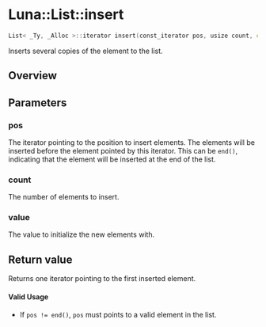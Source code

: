 # Luna::List::insert

```c++
List< _Ty, _Alloc >::iterator insert(const_iterator pos, usize count, const value_type &value)
```

Inserts several copies of the element to the list. 

## Overview


## Parameters
### pos
The iterator pointing to the position to insert elements. The elements will be inserted before the element pointed by this iterator. This can be `end()`, indicating that the element will be inserted at the end of the list. 

### count
The number of elements to insert. 

### value
The value to initialize the new elements with. 

## Return value
Returns one iterator pointing to the first inserted element. 

#### Valid Usage
* If `pos != end()`, `pos` must points to a valid element in the list. 

